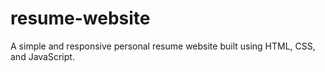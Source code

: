 # resume-website
A simple and responsive personal resume website built using HTML, CSS, and JavaScript. 

